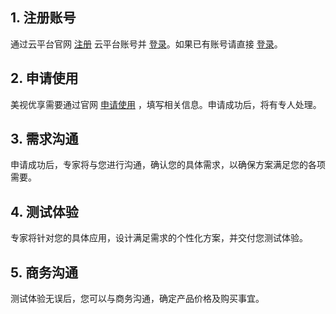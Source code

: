 
## 1. 注册账号

通过云平台官网 [注册](http://tce.fsphere.cn/register?s_url=https%3A%2F%2Ftce.fsphere.c%2F%3FfromSource%3Dgwzcw.181003.181003.181003%26gclid%3DEAIaIQobChMIsfGko-Pu1QIVBAUqCh30AQM6EAAYASAAEgIig_D_BwE) 云平台账号并 [登录](http://tce.fsphere.cn/login?s_url=https%3A%2F%2Ftce.fsphere.c%2F%3FfromSource%3Dgwzcw.181003.181003.181003%26gclid%3DEAIaIQobChMIsfGko-Pu1QIVBAUqCh30AQM6EAAYASAAEgIig_D_BwE)。如果已有账号请直接 [登录](http://tce.fsphere.cn/login?s_url=https%3A%2F%2Ftce.fsphere.c%2F%3FfromSource%3Dgwzcw.181003.181003.181003%26gclid%3DEAIaIQobChMIsfGko-Pu1QIVBAUqCh30AQM6EAAYASAAEgIig_D_BwE)。

## 2. 申请使用

美视优享需要通过官网 [申请使用](http://tce.fsphere.cn/act/apply/mi) ，填写相关信息。申请成功后，将有专人处理。

## 3. 需求沟通

申请成功后，专家将与您进行沟通，确认您的具体需求，以确保方案满足您的各项需要。

## 4. 测试体验

专家将针对您的具体应用，设计满足需求的个性化方案，并交付您测试体验。

## 5. 商务沟通

测试体验无误后，您可以与商务沟通，确定产品价格及购买事宜。
